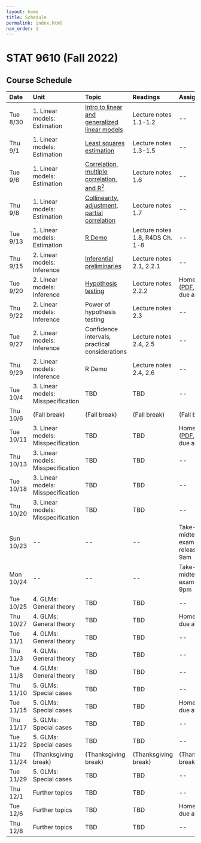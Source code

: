 ```yaml
---
layout: home
title: Schedule
permalink: index.html
nav_order: 1
---
```


# STAT 9610 (Fall 2022)

## Course Schedule

Date | Unit | Topic | Readings | Assignments
:---|:---|:---|:---|:---
Tue 8/30 | 1. Linear models: Estimation | [Intro to linear and generalized linear models](https://upenn.hosted.panopto.com/Panopto/Pages/Viewer.aspx?id=622ed284-1d60-432d-9b36-af00012ba755) | Lecture notes 1.1-1.2  | --
Thu 9/1	| 1. Linear models: Estimation | [Least squares estimation](https://upenn.hosted.panopto.com/Panopto/Pages/Viewer.aspx?id=764934e7-7872-4de9-8c9b-af0200f2b941) | Lecture notes 1.3-1.5 | --
Tue 9/6	| 1. Linear models: Estimation | [Correlation, multiple correlation, and R<sup>2</sup>](https://upenn.hosted.panopto.com/Panopto/Pages/Viewer.aspx?id=0822ba5f-d187-4c2c-8535-af08010e0b74)  | Lecture notes 1.6 | --
Thu 9/8 | 1. Linear models: Estimation | [Collinearity, adjustment, partial correlation](https://upenn.hosted.panopto.com/Panopto/Pages/Viewer.aspx?id=60fffec1-1087-46ce-adf1-af0301546007) | Lecture notes 1.7 | --
Tue 9/13 | 1. Linear models: Estimation | [R Demo](https://upenn.hosted.panopto.com/Panopto/Pages/Viewer.aspx?id=7020cf3c-fa28-46a3-933c-af03016ee0db) | Lecture notes 1.8, R4DS Ch. 1-8 | --
Thu 9/15 | 2. Linear models: Inference | [Inferential preliminaries](https://upenn.hosted.panopto.com/Panopto/Pages/Viewer.aspx?id=9a7f0685-c21e-4c1e-bb52-af04011dd5cf) | Lecture notes 2.1, 2.2.1 | --
Tue 9/20 | 2. Linear models: Inference | [Hypothesis testing](https://upenn.hosted.panopto.com/Panopto/Pages/Viewer.aspx?id=b859024f-a5b4-4f15-a280-af0901125930) | Lecture notes 2.2.2 | Homework 1 ([PDF](https://katsevich-teaching.github.io/stat-9610-fall-2022/assets/homework-1.pdf), [GitHub](https://classroom.github.com/a/Au0hJo0o)) due at 10am
Thu 9/22 | 2. Linear models: Inference | Power of hypothesis testing | Lecture notes 2.3 | --
Tue 9/27 | 2. Linear models: Inference | Confidence intervals, practical considerations | Lecture notes 2.4, 2.5 | --
Thu 9/29 | 2. Linear models: Inference | R Demo | Lecture notes 2.4, 2.6 | --
Tue 10/4 | 3. Linear models: Misspecification | TBD | TBD | --
Thu 10/6 | (Fall break) | (Fall break) | (Fall break) | (Fall break)
Tue 10/11	| 3. Linear models: Misspecification | TBD | TBD | Homework 2 ([PDF](https://katsevich-teaching.github.io/stat-9610-fall-2022/assets/homework-2.pdf), [GitHub](https://classroom.github.com/a/YdbCa9nl)) due at 10am
Thu 10/13 | 3. Linear models: Misspecification | TBD | TBD | --
Tue 10/18	| 3. Linear models: Misspecification | TBD | TBD | --
Thu 10/20	| 3. Linear models: Misspecification | TBD | TBD | --
Sun 10/23	| --	| --	| --	| Take-home midterm exam released at 9am
Mon 10/24	| --	| --	| --	| Take-home midterm exam due at 9pm
Tue 10/25	| 4. GLMs: General theory | TBD | TBD | --
Thu 10/27	| 4. GLMs: General theory | TBD | TBD | Homework 3 due at 10am
Tue 11/1	| 4. GLMs: General theory | TBD | TBD | --
Thu 11/3	| 4. GLMs: General theory | TBD | TBD | --
Tue 11/8	| 4. GLMs: General theory | TBD | TBD | --
Thu 11/10	| 5. GLMs: Special cases | TBD | TBD | --
Tue 11/15	| 5. GLMs: Special cases | TBD | TBD | Homework 4 due at 10am
Thu 11/17	| 5. GLMs: Special cases | TBD | TBD | --
Tue 11/22	| 5. GLMs: Special cases | TBD | TBD | --
Thu 11/24 | (Thanksgiving break) | (Thanksgiving break)	| (Thanksgiving break) | (Thanksgiving break)
Tue 11/29	| 5. GLMs: Special cases | TBD | TBD | --
Thu 12/1	| Further topics | TBD | TBD | --
Tue 12/6	| Further topics | TBD | TBD | Homework 5 due at 10am
Thu 12/8 | Further topics | TBD | TBD | --
